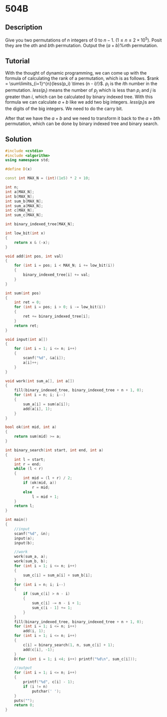 # 504B

## Description  
Give you two permutations of $n$ integers of $0$ to $n - 1$.
($1 \leq n \leq 2\times 10^5$).
Posit they are the $a$th and $b$th permutation.
Output the $(a + b) \% n$th permutation.

## Tutorial  
With the thought of dynamic programming, we can come up with the formula of calculating the rank of a permutation, which is as follows.
$rank = \sum\limits_{i=1}^{n}{less(p_i) \times (n - i)!}$.
$p_i$ is the $i$th number in the permutation.
$less(p_i)$ means the number of $p_j$ which is less than $p_i$ and $j$ is greater than $i$, which can be calculated by binary indexed tree.
With this formula we can calculate $a+b$ like we add two big integers.
$less(p_i)$s are the digits of the big integers.
We need to do the carry bit.

After that we have the $a+b$ and we need to transform it back to the $a + b$th permutation,
which can be done by binary indexed tree and binary search.

## Solution  
```cpp
#include <cstdio>
#include <algorithm>
using namespace std;

#define D(x) 

const int MAX_N = (int)(1e5) * 2 + 10;

int n;
int a[MAX_N];
int b[MAX_N];
int sum_b[MAX_N];
int sum_a[MAX_N];
int c[MAX_N];
int sum_c[MAX_N];

int binary_indexed_tree[MAX_N];

int low_bit(int x)
{
	return x & (-x);
}

void add(int pos, int val)
{
	for (int i = pos; i < MAX_N; i += low_bit(i))
	{
		binary_indexed_tree[i] += val;
	}
}

int sum(int pos)
{
	int ret = 0;
	for (int i = pos; i > 0; i -= low_bit(i))
	{
		ret += binary_indexed_tree[i];
	}
	return ret;
}

void input(int a[])
{
	for (int i = 1; i <= n; i++)
	{
		scanf("%d", &a[i]);
		a[i]++;
	}
}

void work(int sum_a[], int a[])
{
	fill(binary_indexed_tree, binary_indexed_tree + n + 1, 0);
	for (int i = n; i; i--)
	{
		sum_a[i] = sum(a[i]);
		add(a[i], 1);
	}
}

bool ok(int mid, int a)
{
	return sum(mid) >= a;
}

int binary_search(int start, int end, int a)
{
	int l = start;
	int r = end;
	while (l < r)
	{
		int mid = (l + r) / 2;
		if (ok(mid, a))
			r = mid;
		else
			l = mid + 1;
	}
	return l;
}

int main()
{
	//input
	scanf("%d", &n);
	input(a);
	input(b);

	//work
	work(sum_a, a);
	work(sum_b, b);
	for (int i = 1; i <= n; i++)
	{
		sum_c[i] = sum_a[i] + sum_b[i];
	}
	for (int i = n; i; i--)
	{
		if (sum_c[i] > n - i)
		{
			sum_c[i] -= n - i + 1;
			sum_c[i - 1] += 1;
		}
	}
	fill(binary_indexed_tree, binary_indexed_tree + n + 1, 0);
	for (int i = 1; i <= n; i++)
		add(i, 1);
	for (int i = 1; i <= n; i++)
	{
		c[i] = binary_search(1, n, sum_c[i] + 1);
		add(c[i], -1);
	}
	D(for (int i = 1; i <4; i++) printf("%d\n", sum_c[i]));

	//output
	for (int i = 1; i <= n; i++)
	{
		printf("%d", c[i] - 1);
		if (i != n)
			putchar(' ');
	}
	puts("");
	return 0;
}
```

